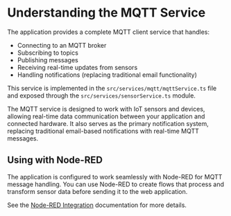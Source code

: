 
# Understanding the MQTT Service

The application provides a complete MQTT client service that handles:
- Connecting to an MQTT broker
- Subscribing to topics
- Publishing messages
- Receiving real-time updates from sensors
- Handling notifications (replacing traditional email functionality)

This service is implemented in the `src/services/mqtt/mqttService.ts` file and exposed through the `src/services/sensorService.ts` module.

The MQTT service is designed to work with IoT sensors and devices, allowing real-time data communication between your application and connected hardware. It also serves as the primary notification system, replacing traditional email-based notifications with real-time MQTT messages.

## Using with Node-RED

The application is configured to work seamlessly with Node-RED for MQTT message handling. You can use Node-RED to create flows that process and transform sensor data before sending it to the web application.

See the [Node-RED Integration](./node-red-integration.md) documentation for more details.
